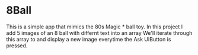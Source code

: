 # 8Ball
This is a simple app that mimics the 80s Magic * ball toy. 
In this project I add 5 images of an 8 ball with differnt text into an array
We'll iterate through this array to and display a new image everytime the Ask UIButton is pressed.
